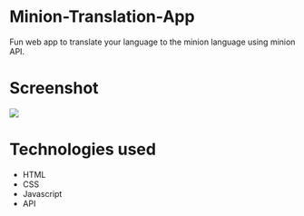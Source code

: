 # Minion-Translation-App
Fun web app to translate your language to the minion language using minion API.

# Screenshot
 ![](https://imgur.com/OJySKI5.png)
 
 # Technologies used
 * HTML
 * CSS
 * Javascript
 * API

